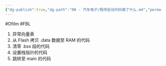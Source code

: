 ```yaml
---
{"dg-publish":true,"dg-path":"00 - 汽车电子/程序启动代码做了什么.md","permalink":"/00 - 汽车电子/程序启动代码做了什么/","created":"2022-05-06T15:47:09.000+08:00","updated":"2024-11-19T11:14:58.007+08:00"}
---
```


#Ofilm #FBL 

1. 异常向量表
2. 从 Flash 拷贝 .data 数据至 RAM 的代码
3. 清零 .bss 段的代码
4. 设置栈指针的代码
5. 跳转至 main 的代码